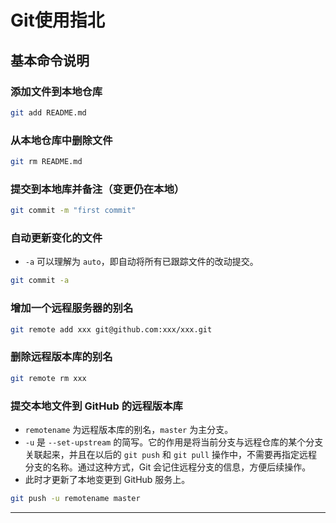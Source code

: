 # Git使用指北

## 基本命令说明

### 添加文件到本地仓库
```bash
git add README.md
```

### 从本地仓库中删除文件
```bash
git rm README.md
```

### 提交到本地库并备注（变更仍在本地）
```bash
git commit -m "first commit"
```

### 自动更新变化的文件
- `-a` 可以理解为 `auto`，即自动将所有已跟踪文件的改动提交。
```bash
git commit -a
```

### 增加一个远程服务器的别名
```bash
git remote add xxx git@github.com:xxx/xxx.git
```

### 删除远程版本库的别名
```bash
git remote rm xxx
```

### 提交本地文件到 GitHub 的远程版本库
- `remotename` 为远程版本库的别名，`master` 为主分支。
- `-u` 是 `--set-upstream` 的简写。它的作用是将当前分支与远程仓库的某个分支关联起来，并且在以后的 `git push` 和 `git pull` 操作中，不需要再指定远程分支的名称。通过这种方式，Git 会记住远程分支的信息，方便后续操作。
- 此时才更新了本地变更到 GitHub 服务上。
```bash
git push -u remotename master
```

---

